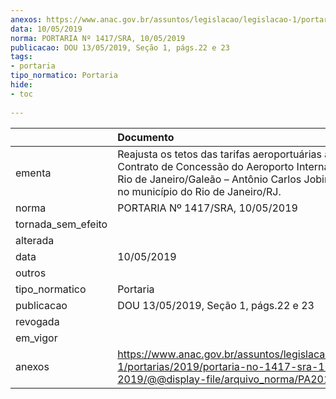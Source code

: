 ```yaml
---
anexos: https://www.anac.gov.br/assuntos/legislacao/legislacao-1/portarias/2019/portaria-no-1417-sra-10-05-2019/@@display-file/arquivo_norma/PA2019-1417.pdf
data: 10/05/2019
norma: PORTARIA Nº 1417/SRA, 10/05/2019
publicacao: DOU 13/05/2019, Seção 1, págs.22 e 23
tags:
- portaria
tipo_normatico: Portaria
hide: 
- toc 
 
---
```


|                    | Documento                                                                                                                                                                                                  |
|:-------------------|:-----------------------------------------------------------------------------------------------------------------------------------------------------------------------------------------------------------|
| ementa             | Reajusta os tetos das tarifas aeroportuárias aplicáveis ao Contrato de Concessão do Aeroporto Internacional do Rio de Janeiro/Galeão – Antônio Carlos Jobim, localizado no município do Rio de Janeiro/RJ. |
| norma              | PORTARIA Nº 1417/SRA, 10/05/2019                                                                                                                                                                           |
| tornada_sem_efeito |                                                                                                                                                                                                            |
| alterada           |                                                                                                                                                                                                            |
| data               | 10/05/2019                                                                                                                                                                                                 |
| outros             |                                                                                                                                                                                                            |
| tipo_normatico     | Portaria                                                                                                                                                                                                   |
| publicacao         | DOU 13/05/2019, Seção 1, págs.22 e 23                                                                                                                                                                      |
| revogada           |                                                                                                                                                                                                            |
| em_vigor           |                                                                                                                                                                                                            |
| anexos             | https://www.anac.gov.br/assuntos/legislacao/legislacao-1/portarias/2019/portaria-no-1417-sra-10-05-2019/@@display-file/arquivo_norma/PA2019-1417.pdf                                                       |